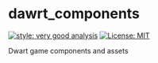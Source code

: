 # dawrt_components

[![style: very good analysis][very_good_analysis_badge]][very_good_analysis_link]
[![License: MIT][license_badge]][license_link]

Dwart game components and assets

[license_badge]: https://img.shields.io/badge/license-MIT-blue.svg
[license_link]: https://opensource.org/licenses/MIT
[very_good_analysis_badge]: https://img.shields.io/badge/style-very_good_analysis-B22C89.svg
[very_good_analysis_link]: https://pub.dev/packages/very_good_analysis